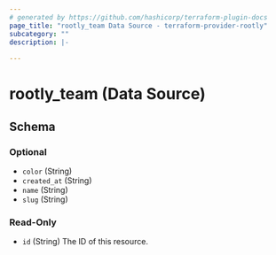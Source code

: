 ```yaml
---
# generated by https://github.com/hashicorp/terraform-plugin-docs
page_title: "rootly_team Data Source - terraform-provider-rootly"
subcategory: ""
description: |-
  
---
```


# rootly_team (Data Source)





<!-- schema generated by tfplugindocs -->
## Schema

### Optional

- `color` (String)
- `created_at` (String)
- `name` (String)
- `slug` (String)

### Read-Only

- `id` (String) The ID of this resource.


